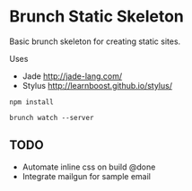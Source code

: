 # Brunch Static Skeleton
Basic brunch skeleton for creating static sites.

Uses
- Jade <http://jade-lang.com/>
- Stylus <http://learnboost.github.io/stylus/>

`npm install`

`brunch watch --server`


## TODO
- Automate inline css on build @done
- Integrate mailgun for sample email
